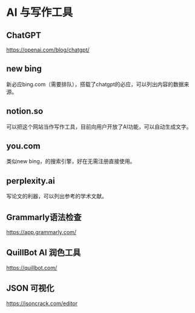 # AI 与写作工具


## ChatGPT
https://openai.com/blog/chatgpt/

## new bing
新必应bing.com（需要排队），搭载了chatgpt的必应，可以列出内容的数据来源。 

## notion.so
可以把这个网站当作写作工具，目前向用户开放了AI功能，可以自动生成文字。

## you.com 
类似new bing，的搜索引擎，好在无需注册直接使用。

## perplexity.ai

写论文的利器，可以列出参考的学术文献。

## Grammarly语法检查
https://app.grammarly.com/

## QuillBot Al 润色工具

https://quillbot.com/

## JSON 可视化

https://jsoncrack.com/editor